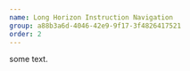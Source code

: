 ```yaml
---
name: Long Horizon Instruction Navigation
group: a88b3a6d-4046-42e9-9f17-3f4826417521
order: 2
---
```


some text.
